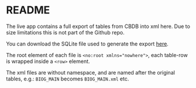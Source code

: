 # README

The live app contains  a full export of tables from CBDB into xml here. 
Due to size limitations this is not part of the Github repo. 

You can download the SQLite file used to generate the export [here](https://hu-my.sharepoint.com/personal/hongsuwang_fas_harvard_edu/_layouts/15/guestaccess.aspx?guestaccesstoken=3E8k6iahdJx2Ew6k%2BAeKHDuP4DSSFzbpy02BbfjXhKs%3D&docid=09fda1531e3214410a18eb2aece0b003f).

The root element of each file is ```<no:root xmlns="nowhere">```, each table-row is wrapped inside a ```<row>``` element. 

The xml files are without namespace, and are named after the original tables, e.g.:
```BIOG_MAIN``` becomes ```BIOG_MAIN.xml``` etc. 

